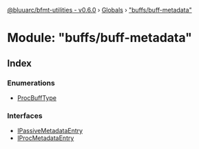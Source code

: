 [@bluuarc/bfmt-utilities - v0.6.0](../README.md) › [Globals](../globals.md) › ["buffs/buff-metadata"](_buffs_buff_metadata_.md)

# Module: "buffs/buff-metadata"

## Index

### Enumerations

* [ProcBuffType](../enums/_buffs_buff_metadata_.procbufftype.md)

### Interfaces

* [IPassiveMetadataEntry](../interfaces/_buffs_buff_metadata_.ipassivemetadataentry.md)
* [IProcMetadataEntry](../interfaces/_buffs_buff_metadata_.iprocmetadataentry.md)
